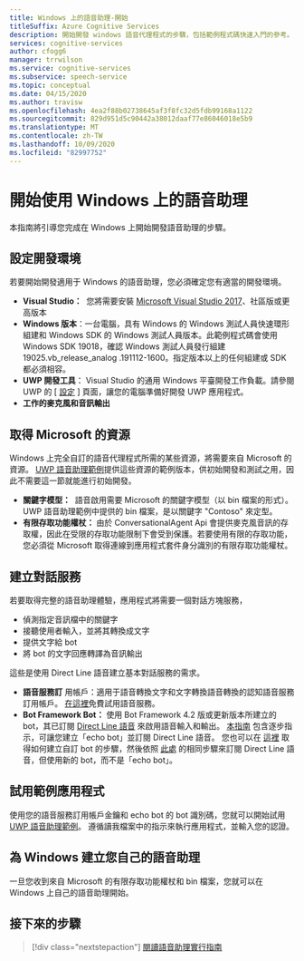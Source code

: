 ```yaml
---
title: Windows 上的語音助理-開始
titleSuffix: Azure Cognitive Services
description: 開始開發 windows 語音代理程式的步驟，包括範例程式碼快速入門的參考。
services: cognitive-services
author: cfogg6
manager: trrwilson
ms.service: cognitive-services
ms.subservice: speech-service
ms.topic: conceptual
ms.date: 04/15/2020
ms.author: travisw
ms.openlocfilehash: 4ea2f88b02738645af3f8fc32d5fdb99168a1122
ms.sourcegitcommit: 829d951d5c90442a38012daaf77e86046018e5b9
ms.translationtype: MT
ms.contentlocale: zh-TW
ms.lasthandoff: 10/09/2020
ms.locfileid: "82997752"
---
```

# <a name="getting-started-with-voice-assistants-on-windows"></a>開始使用 Windows 上的語音助理

本指南將引導您完成在 Windows 上開始開發語音助理的步驟。

## <a name="set-up-your-development-environment"></a>設定開發環境

若要開始開發適用于 Windows 的語音助理，您必須確定您有適當的開發環境。

- **Visual Studio：**  您將需要安裝 [Microsoft Visual Studio 2017](https://visualstudio.microsoft.com/)、社區版或更高版本
- **Windows 版本**：一台電腦，具有 Windows 的 Windows 測試人員快速環形組建和 Windows SDK 的 Windows 測試人員版本。此範例程式碼會使用 Windows SDK 19018，確認 Windows 測試人員發行組建 19025.vb_release_analog .191112-1600。指定版本以上的任何組建或 SDK 都必須相容。
- **UWP 開發工具**： Visual Studio 的通用 Windows 平臺開發工作負載。請參閱 UWP 的 [ [設定](https://docs.microsoft.com/windows/uwp/get-started/get-set-up) ] 頁面，讓您的電腦準備好開發 UWP 應用程式。
- **工作的麥克風和音訊輸出**

## <a name="obtain-resources-from-microsoft"></a>取得 Microsoft 的資源

Windows 上完全自訂的語音代理程式所需的某些資源，將需要來自 Microsoft 的資源。 [UWP 語音助理範例](windows-voice-assistants-faq.md#the-uwp-voice-assistant-sample)提供這些資源的範例版本，供初始開發和測試之用，因此不需要這一節就能進行初始開發。

- **關鍵字模型：**  語音啟用需要 Microsoft 的關鍵字模型（以 bin 檔案的形式）。 UWP 語音助理範例中提供的 bin 檔案，是以關鍵字 "Contoso" 來定型。
- **有限存取功能權杖：** 由於 ConversationalAgent Api 會提供麥克風音訊的存取權，因此在受限的存取功能限制下會受到保護。若要使用有限的存取功能，您必須從 Microsoft 取得連線到應用程式套件身分識別的有限存取功能權杖。

## <a name="establish-a-dialog-service"></a>建立對話服務

若要取得完整的語音助理體驗，應用程式將需要一個對話方塊服務，

- 偵測指定音訊檔中的關鍵字
- 接聽使用者輸入，並將其轉換成文字
- 提供文字給 bot
- 將 bot 的文字回應轉譯為音訊輸出

這些是使用 Direct Line 語音建立基本對話服務的需求。

- **語音服務訂** 用帳戶：適用于語音轉換文字和文字轉換語音轉換的認知語音服務訂用帳戶。 [在這裡](https://docs.microsoft.com/azure/cognitive-services/speech-service/get-started)免費試用語音服務。
- **Bot Framework Bot：**  使用 Bot Framework 4.2 版或更新版本所建立的 bot，其已訂閱 [Direct Line 語音](https://docs.microsoft.com/azure/cognitive-services/speech-service/direct-line-speech) 來啟用語音輸入和輸出。 [本指南](https://docs.microsoft.com/azure/cognitive-services/speech-service/tutorial-voice-enable-your-bot-speech-sdk) 包含逐步指示，可讓您建立「echo bot」並訂閱 Direct Line 語音。 您也可以在 [這裡](https://blog.botframework.com/2018/05/07/build-a-microsoft-bot-framework-bot-with-the-bot-builder-sdk-v4/) 取得如何建立自訂 bot 的步驟，然後依照 [此處](https://docs.microsoft.com/azure/cognitive-services/speech-service/tutorial-voice-enable-your-bot-speech-sdk) 的相同步驟來訂閱 Direct Line 語音，但使用新的 bot，而不是「echo bot」。

## <a name="try-out-the-sample-app"></a>試用範例應用程式

使用您的語音服務訂用帳戶金鑰和 echo bot 的 bot 識別碼，您就可以開始試用 [UWP 語音助理範例](windows-voice-assistants-faq.md#the-uwp-voice-assistant-sample)。 遵循讀我檔案中的指示來執行應用程式，並輸入您的認證。

## <a name="create-your-own-voice-assistant-for-windows"></a>為 Windows 建立您自己的語音助理

一旦您收到來自 Microsoft 的有限存取功能權杖和 bin 檔案，您就可以在 Windows 上自己的語音助理開始。

## <a name="next-steps"></a>接下來的步驟

> [!div class="nextstepaction"]
> [閱讀語音助理實行指南](windows-voice-assistants-implementation-guide.md)
